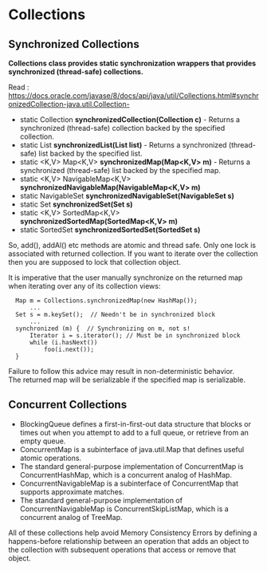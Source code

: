 # Collections 

## Synchronized Collections
**Collections class provides static synchronization wrappers that provides synchronized (thread-safe) collections.**

Read : https://docs.oracle.com/javase/8/docs/api/java/util/Collections.html#synchronizedCollection-java.util.Collection-

* static <T> Collection<T>	**synchronizedCollection(Collection<T> c)** - Returns a synchronized (thread-safe) collection backed by the specified collection. 
* static <T> List<T>	**synchronizedList(List<T> list)** - Returns a synchronized (thread-safe) list backed by the specified list.
* static <K,V> Map<K,V>	**synchronizedMap(Map<K,V> m)** - Returns a synchronized (thread-safe) list backed by the specified map.
* static <K,V> NavigableMap<K,V>	**synchronizedNavigableMap(NavigableMap<K,V> m)**
* static <T> NavigableSet<T>	**synchronizedNavigableSet(NavigableSet<T> s)**
* static <T> Set<T>	**synchronizedSet(Set<T> s)** 
* static <K,V> SortedMap<K,V>	**synchronizedSortedMap(SortedMap<K,V> m)** 
* static <T> SortedSet<T>	**synchronizedSortedSet(SortedSet<T> s)** 

So, add(), addAl() etc methods are atomic and thread safe. Only one lock is associated with returned collection. 
If you want to iterate over the collection then you are supposed to lock that collection object.

It is imperative that the user manually synchronize on the returned map when iterating over any of its collection views:
```
  Map m = Collections.synchronizedMap(new HashMap());
      ...
  Set s = m.keySet();  // Needn't be in synchronized block
      ...
  synchronized (m) {  // Synchronizing on m, not s!
      Iterator i = s.iterator(); // Must be in synchronized block
      while (i.hasNext())
          foo(i.next());
  }
```
Failure to follow this advice may result in non-deterministic behavior.\
The returned map will be serializable if the specified map is serializable.

## Concurrent Collections

* BlockingQueue defines a first-in-first-out data structure that blocks or times out when you attempt to add to a full queue, or retrieve from an empty queue.
* ConcurrentMap is a subinterface of java.util.Map that defines useful atomic operations.
* The standard general-purpose implementation of ConcurrentMap is ConcurrentHashMap, which is a concurrent analog of HashMap.
* ConcurrentNavigableMap is a subinterface of ConcurrentMap that supports approximate matches. 
* The standard general-purpose implementation of ConcurrentNavigableMap is ConcurrentSkipListMap, which is a concurrent analog of TreeMap.

All of these collections help avoid Memory Consistency Errors by defining a happens-before relationship between an operation that adds an object to the collection with subsequent operations that access or remove that object.

